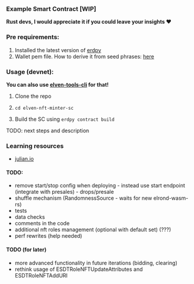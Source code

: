 ### Example Smart Contract [WIP]

**Rust devs, I would appreciate it if you could leave your insights ❤️**

### Pre requirements:

1. Installed the latest version of [erdpy](https://docs.elrond.com/sdk-and-tools/erdpy/installing-erdpy/)
2. Wallet pem file. How to derive it from seed phrases: [here](https://docs.elrond.com/sdk-and-tools/erdpy/deriving-the-wallet-pem-file/)

### Usage (devnet):

**You can also use [elven-tools-cli](https://github.com/juliancwirko/elven-tools-cli) for that!**

1. Clone the repo

2. `cd elven-nft-minter-sc`

3. Build the SC using `erdpy contract build`

TODO: next steps and description

### Learning resources

- [julian.io](https://www.julian.io/)


#### TODO:

- remove start/stop config when deploying - instead use start endpoint (integrate with presales) - drops/presale 
- shuffle mechanism (RandomnessSource - waits for new elrond-wasm-rs)
- tests
- data checks 
- comments in the code
- additional nft roles management (optional with default set) (???)
- perf rewrites (help needed)

#### TODO (for later)
- more advanced functionality in future iterations (bidding, clearing)
- rethink usage of ESDTRoleNFTUpdateAttributes and ESDTRoleNFTAddURI
